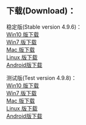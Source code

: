 
## 下载(Download)：
稳定版(Stable version 4.9.6)：  
[Win10 版下载](https://github.com/XX-net/XX-Net/releases/download/4.9.6/XX-Net-win10-4.9.6.7z)   
[Win7 版下载](https://github.com/XX-net/XX-Net/releases/download/4.9.6/XX-Net-win7-4.9.6.7z)   
[Mac 版下载](https://github.com/XX-net/XX-Net/releases/download/4.9.6/XX-Net-mac-4.9.6.7z)  
[Linux 版下载](https://github.com/XX-net/XX-Net/archive/4.9.6.zip)  
[Android版下载](https://github.com/XX-net/XX-Net/releases/download/4.9.6/XX-Net-4.9.6.apk)  




测试版(Test version 4.9.8)：  
[Win10 版下载](https://github.com/XX-net/XX-Net/releases/download/4.9.8/XX-Net-win10-4.9.8.7z)   
[Win7 版下载](https://github.com/XX-net/XX-Net/releases/download/4.9.8/XX-Net-win7-4.9.8.7z)   
[Mac 版下载](https://github.com/XX-net/XX-Net/releases/download/4.9.8/XX-Net-mac-4.9.8.7z)  
[Linux 版下载](https://github.com/XX-net/XX-Net/archive/4.9.8.zip)  
[Android版下载](https://github.com/XX-net/XX-Net/releases/download/4.9.8/XX-Net-4.9.8.apk)  
